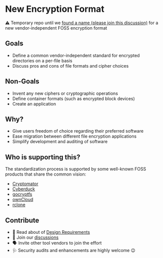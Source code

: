 # New Encryption Format
:warning: Temporary repo until we [found a name (please join this discussion)](https://github.com/cryptomator/new-encryption-format/discussions/3) for a new vendor-independent FOSS encryption format

## Goals
* Define a common vendor-independent standard for encrypted directories on a per-file basis
* Discuss pros and cons of file formats and cipher choices

## Non-Goals
* Invent any new ciphers or cryptographic operations
* Define container formats (such as encrypted block devices)
* Create an application

## Why?
* Give users freedom of choice regarding their preferred software
* Ease migration between different file encryption applications
* Simplify development and auditing of software

## Who is supporting this?
The standardization process is supported by some well-known FOSS products that share the common vision:
* [Cryptomator](https://github.com/cryptomator/cryptomator)
* [Cyberduck](https://github.com/cyberduck/)
* [gocryptfs](https://github.com/rfjakob/gocryptfs/)
* [ownCloud](https://github.com/owncloud)
* [rclone](https://github.com/rclone/rclone/)

## Contribute
* :memo: Read about of [Design Requirements](Requirements.md)
* :speech_balloon: Join our [discussions](https://github.com/cryptomator/new-encryption-format/discussions)
* :speaking_head: Invite other tool vendors to join the effort
* :stethoscope:	Security audits and enhancements are highly welcome :wink:
